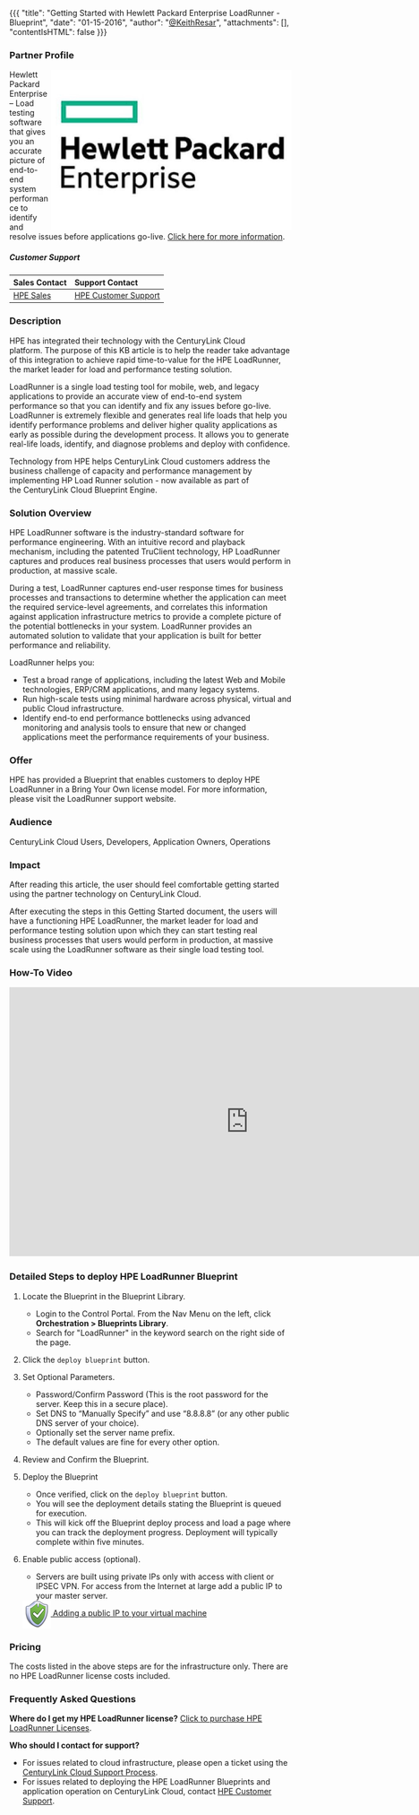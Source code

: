 {{{
  "title": "Getting Started with Hewlett Packard Enterprise LoadRunner - Blueprint",
  "date": "01-15-2016",
  "author": "<a href='https://twitter.com/KeithResar'>@KeithResar</a>",
  "attachments": [],
  "contentIsHTML": false
}}}

### Partner Profile
<img src="../../images/hpe/hpe-logo.png" style="border:0;float:right;">

Hewlett Packard Enterprise – Load testing software that gives you an accurate picture of end-to-end system performance to identify and resolve issues
before applications go-live. [Click here for more information](http://www8.hp.com/us/en/software-solutions/loadrunner-load-testing/).

##### Customer Support
| Sales Contact | Support Contact	|
|:-	|	:-	|
| [HPE Sales](https://saas.hpe.com/buy/loadrunner?utm_source=hp.com&utm_medium=referral&utm_term=lr&utm_content=buy_flow&utm_campaign=hp.com_redirects) | [HPE Customer Support](http://community.hpe.com/t5/LoadRunner-Performance-Center/tkb-p/lr_pc_tkb) |

### Description
HPE has integrated their technology with the CenturyLink Cloud platform. The purpose of this KB article is to help the reader take advantage of this integration to achieve rapid time-to-value for the HPE LoadRunner, the market leader for load and performance testing solution.

LoadRunner is a single load testing tool for mobile, web, and legacy applications to provide an accurate view of end-to-end system performance so that you can identify and fix any issues before go-live. LoadRunner is extremely flexible and generates real life loads that help you identify performance problems and deliver higher quality applications as early as possible during the development process. It allows you to generate real-life loads, identify, and diagnose problems and deploy with confidence.

Technology from HPE helps CenturyLink Cloud customers address the business challenge of capacity and performance management by implementing HP Load Runner solution - now available as part of the CenturyLink Cloud Blueprint Engine.


### Solution Overview
HPE LoadRunner software is the industry-standard software for performance engineering. With an intuitive record and playback mechanism, including the patented TruClient technology, HP LoadRunner captures and produces real business processes that users would perform in production, at massive scale.

During a test, LoadRunner captures end-user response times for business processes and transactions to determine whether the application can meet the required service-level agreements, and correlates this information against application infrastructure metrics to provide a complete picture of the potential bottlenecks in your system. LoadRunner provides an automated solution to validate that your application is built for better performance and reliability.

LoadRunner helps you:
* Test a broad range of applications, including the latest Web and Mobile technologies, ERP/CRM applications, and many legacy systems.
* Run high-scale tests using minimal hardware across physical, virtual and public Cloud infrastructure.
* Identify end-to end performance bottlenecks using advanced monitoring and analysis tools to ensure that new or changed applications meet the performance requirements of your business.

### Offer
HPE has provided a Blueprint that enables customers to deploy HPE LoadRunner in a Bring Your Own license model. For more information, please visit the LoadRunner support website.

### Audience
CenturyLink Cloud Users, Developers, Application Owners, Operations

### Impact
After reading this article, the user should feel comfortable getting started using the partner technology on CenturyLink Cloud.

After executing the steps in this Getting Started document, the users will have a functioning HPE LoadRunner, the market leader for load and performance testing solution upon which they can start testing real business processes that users would perform in production, at massive scale using the LoadRunner software as their single load testing tool.

### How-To Video
<iframe width="854" height="480" src="https://www.youtube.com/embed/XEHdSSgPY2E" frameborder="0" allowfullscreen></iframe>

### Detailed Steps to deploy HPE LoadRunner Blueprint
1. Locate the Blueprint in the Blueprint Library.
   * Login to the Control Portal. From the Nav Menu on the left, click **Orchestration > Blueprints Library**.
   * Search for "LoadRunner" in the keyword search on the right side of the page.

2. Click the `deploy blueprint` button.

3. Set Optional Parameters.
   * Password/Confirm Password (This is the root password for the server. Keep this in a secure place).
   * Set DNS to “Manually Specify” and use “8.8.8.8” (or any other public DNS server of your choice).
   * Optionally set the server name prefix.
   * The default values are fine for every other option.

4. Review and Confirm the Blueprint.

5. Deploy the Blueprint
   * Once verified, click on the `deploy blueprint` button.
   * You will see the deployment details stating the Blueprint is queued for execution.
   * This will kick off the Blueprint deploy process and load a page where you can track the deployment progress. Deployment will typically complete within five minutes.

6. Enable public access (optional).
   * Servers are built using private IPs only with access with client or IPSEC VPN. For access from the Internet at large add a public IP to your master server.

   <a href="../../Network/how-to-add-public-ip-to-virtual-machine.md">
     <img style="border:0;width:50px;vertical-align:middle;" src="../../images/shared_assets/fw_icon.png">
     Adding a public IP to your virtual machine
   </a>

### Pricing
The costs listed in the above steps are for the infrastructure only. There are no HPE LoadRunner license costs included.


### Frequently Asked Questions
**Where do I get my HPE LoadRunner license?**
[Click to purchase HPE LoadRunner Licenses](https://saas.hpe.com/buy/loadrunner?utm_source=hp.com&utm_medium=referral&utm_term=lr&utm_content=buy_flow&utm_campaign=hp.com_redirects).


**Who should I contact for support?**
* For issues related to cloud infrastructure, please open a ticket using the [CenturyLink Cloud Support Process](../../Support/how-do-i-report-a-support-issue.md).
* For issues related to deploying the HPE LoadRunner Blueprints and application operation on CenturyLink Cloud, contact [HPE Customer Support](http://community.hpe.com/t5/LoadRunner-Performance-Center/tkb-p/lr_pc_tkb).
